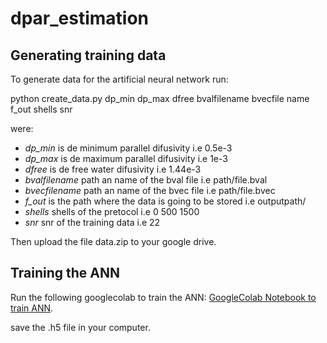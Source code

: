 # dpar_estimation

## Generating training data

To generate data for the artificial neural network run: 

python create_data.py dp_min dp_max dfree bvalfilename bvecfile name f_out shells snr

were: 
* *dp_min* is de minimum parallel difusivity i.e 0.5e-3
* *dp_max* is de maximum parallel difusivity i.e 1e-3
* *dfree* is de free water difusivity  i.e 1.44e-3
* *bvalfilename* path an name of the bval file i.e path/file.bval
* *bvecfilename* path an name of the bvec file i.e path/file.bvec
* *f_out* is the path where the data is going to be stored i.e outputpath/
* *shells* shells of the pretocol i.e 0 500 1500 
* *snr* snr of the training data i.e 22

Then upload the file data.zip to your google drive. 

## Training the ANN
Run the following googlecolab to train the ANN: [GoogleColab Notebook to train ANN](https://colab.research.google.com/drive/1HV0k8xS-tnIDxbd4ag34kqv4M6i5bTnG?usp=sharing).

save the .h5 file in your computer. 
